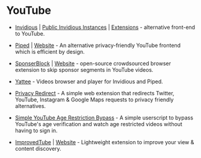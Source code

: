 # YouTube
* [Invidious](https://github.com/iv-org/invidious) | [Public Invidious Instances](https://docs.invidious.io/Invidious-Instances.md) | [Extensions](https://docs.invidious.io/Extensions.md) - alternative front-end to YouTube.

* [Piped](https://github.com/TeamPiped/Piped) | [Website](https://piped.kavin.rocks/) - An alternative privacy-friendly YouTube frontend which is efficient by design.

* [SponserBlock](https://github.com/ajayyy/SponsorBlock) | [Website](https://sponsor.ajay.app/) - open-source crowdsourced browser extension to skip sponsor segments in YouTube videos.

* [Yattee](https://github.com/yattee/yattee) - Videos browser and player for Invidious and Piped.

* [Privacy Redirect](https://github.com/SimonBrazell/privacy-redirect) - A simple web extension that redirects Twitter, YouTube, Instagram & Google Maps requests to privacy friendly alternatives.

* [Simple YouTube Age Restriction Bypass](https://github.com/zerodytrash/Simple-YouTube-Age-Restriction-Bypass) - A simple userscript to bypass YouTube's age verification and watch age restricted videos without having to sign in.

* [ImprovedTube](https://github.com/code4charity/YouTube-Extension) | [Website](https://improvedtube.com/) - Lightweight extension to improve your view & content discovery.
